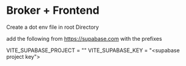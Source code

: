 # Broker + Frontend

Create a dot env file in root Directory

add the following from https://supabase.com with the prefixes

VITE_SUPABASE_PROJECT = "<supabase project url>"
VITE_SUPABASE_KEY = "<supabase project key">
